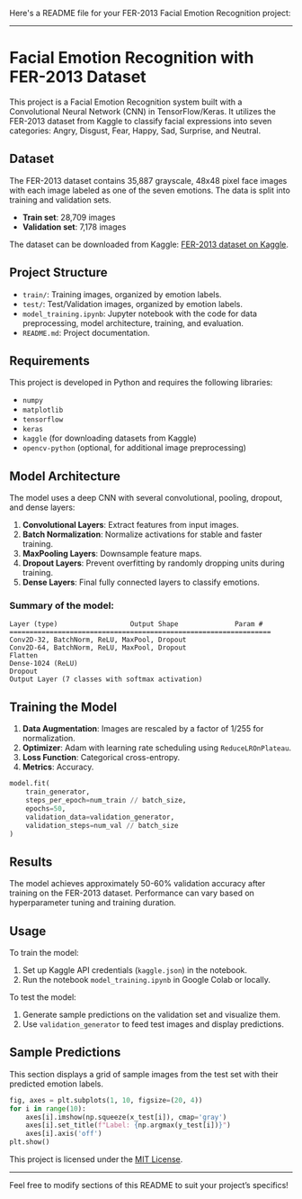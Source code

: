 Here's a README file for your FER-2013 Facial Emotion Recognition project:

---

# Facial Emotion Recognition with FER-2013 Dataset

This project is a Facial Emotion Recognition system built with a Convolutional Neural Network (CNN) in TensorFlow/Keras. It utilizes the FER-2013 dataset from Kaggle to classify facial expressions into seven categories: Angry, Disgust, Fear, Happy, Sad, Surprise, and Neutral.

## Dataset
The FER-2013 dataset contains 35,887 grayscale, 48x48 pixel face images with each image labeled as one of the seven emotions. The data is split into training and validation sets.

- **Train set**: 28,709 images
- **Validation set**: 7,178 images

The dataset can be downloaded from Kaggle: [FER-2013 dataset on Kaggle](https://www.kaggle.com/datasets/msambare/fer2013).

## Project Structure
- `train/`: Training images, organized by emotion labels.
- `test/`: Test/Validation images, organized by emotion labels.
- `model_training.ipynb`: Jupyter notebook with the code for data preprocessing, model architecture, training, and evaluation.
- `README.md`: Project documentation.

## Requirements
This project is developed in Python and requires the following libraries:
- `numpy`
- `matplotlib`
- `tensorflow`
- `keras`
- `kaggle` (for downloading datasets from Kaggle)
- `opencv-python` (optional, for additional image preprocessing)


## Model Architecture
The model uses a deep CNN with several convolutional, pooling, dropout, and dense layers:
1. **Convolutional Layers**: Extract features from input images.
2. **Batch Normalization**: Normalize activations for stable and faster training.
3. **MaxPooling Layers**: Downsample feature maps.
4. **Dropout Layers**: Prevent overfitting by randomly dropping units during training.
5. **Dense Layers**: Final fully connected layers to classify emotions.

### Summary of the model:
```plaintext
Layer (type)                  Output Shape              Param #   
=================================================================
Conv2D-32, BatchNorm, ReLU, MaxPool, Dropout
Conv2D-64, BatchNorm, ReLU, MaxPool, Dropout
Flatten
Dense-1024 (ReLU)
Dropout
Output Layer (7 classes with softmax activation)
```

## Training the Model
1. **Data Augmentation**: Images are rescaled by a factor of 1/255 for normalization.
2. **Optimizer**: Adam with learning rate scheduling using `ReduceLROnPlateau`.
3. **Loss Function**: Categorical cross-entropy.
4. **Metrics**: Accuracy.

```python
model.fit(
    train_generator,
    steps_per_epoch=num_train // batch_size,
    epochs=50,
    validation_data=validation_generator,
    validation_steps=num_val // batch_size
)
```

## Results
The model achieves approximately 50-60% validation accuracy after training on the FER-2013 dataset. Performance can vary based on hyperparameter tuning and training duration.

## Usage
To train the model:
1. Set up Kaggle API credentials (`kaggle.json`) in the notebook.
2. Run the notebook `model_training.ipynb` in Google Colab or locally.

To test the model:
1. Generate sample predictions on the validation set and visualize them.
2. Use `validation_generator` to feed test images and display predictions.

## Sample Predictions
This section displays a grid of sample images from the test set with their predicted emotion labels.

```python
fig, axes = plt.subplots(1, 10, figsize=(20, 4))
for i in range(10):
    axes[i].imshow(np.squeeze(x_test[i]), cmap='gray')
    axes[i].set_title(f"Label: {np.argmax(y_test[i])}")
    axes[i].axis('off')
plt.show()
```

This project is licensed under the [MIT License](LICENSE).

---

Feel free to modify sections of this README to suit your project’s specifics!
